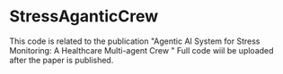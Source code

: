 # StressAganticCrew
This code is related to the publication "Agentic AI System for Stress Monitoring: A Healthcare Multi-agent Crew "
Full code wiil be uploaded after the paper is published.
